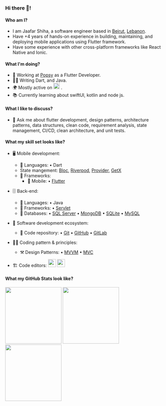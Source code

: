 ### Hi there 👋!


#### Who am I?
- I am Jaafar Shiha, a software engineer based in [Beirut](https://en.wikipedia.org/wiki/Beirut), [Lebanon](https://en.wikipedia.org/wiki/Lebanon). 
- Have +4 years of hands-on experience in building, maintaining, and deploying mobile applications using Flutter framework.
- Have some experience with other cross-platform frameworks like React Native and Ionic.

#### What I'm doing?
- 🏢 Working at [Popsy](https://www.popsy.app/) as a Flutter Developer.
- 👨‍💻 Writing Dart, and Java.
- 🌍 Mostly active on <a href="https://www.linkedin.com/in/jaafarshiha"><img src="https://cdn-icons-png.flaticon.com/512/174/174857.png" height=20></a> <!--[LinkedIn](https://www.linkedin.com/in/jaafarshiha)-->.
- 📚 Currently learning about swiftUI, kotlin and node js.

#### What I like to discuss? 
- 💬 Ask me about flutter development, design patterns, architecture patterns, data structures, clean code, requirement analysis, state management, CI/CD, clean architecture,
   and unit tests.

#### What my skill set looks like?
- 🖥 Mobile development: 
  - 📜 Languages: • Dart
  - State mangement: [Bloc](https://bloclibrary.dev/#/), [Riverpod](https://riverpod.dev/), [Provider](https://pub.dev/packages/provider), [GetX](https://pub.dev/packages/get)
  - 🔬 Frameworks:  
    - 📱 Mobile: • [Flutter](https://flutter.dev/)

- 🗄️ Back-end:
  - 📜 Languages: • Java
  - 🔭 Frameworks: • [Servlet](https://docs.oracle.com/javaee/5/tutorial/doc/bnafe.html#:~:text=A%20servlet%20is%20a%20Java,applications%20hosted%20by%20web%20servers.)
  - 💾 Databases: • [SQL Server](https://www.microsoft.com/en-us/sql-server/sql-server-2019) • [MongoDB](https://www.mongodb.com/) • [SQLite](https://www.sqlite.org/index.html) • [MySQL](https://www.mysql.com/)
 
- 🎡 Software development ecosystem:
  - 📁 Code repository: • [Git](https://git-scm.com/) • [GitHub](https://github.com/) • [GitLab](https://gitlab.com/gitlab-org)

- 🧙‍♂️ Coding pattern & principles:
  - ⚒ Design Patterns:  • [MVVM](https://en.wikipedia.org/wiki/Model%E2%80%93view%E2%80%93viewmodel) • [MVC](https://en.wikipedia.org/wiki/Model%E2%80%93view%E2%80%93controller) 
  
- 🏗️ Code editors:
<a href="https://code.visualstudio.com/"><img src="https://seeklogo.com/images/V/visual-studio-code-logo-449D71944F-seeklogo.com.png" height=25></a> <a href="https://developer.android.com/studio"><img src="https://upload.wikimedia.org/wikipedia/commons/9/95/Android_Studio_Icon_3.6.svg" height=25></a>

<!--Github Stats-->
#### What my GitHub Stats look like?
<p float="left">
<img height="180em" src="https://github-readme-stats.vercel.app/api?username=jaafarShiha22&show_icons=true" /> 
<img height="180em" src="https://github-readme-stats.vercel.app/api/top-langs/?username=jaafarShiha22&show_icons=true&layout=compact&langs_count=10"/>
<img height="180em" src="https://github-profile-trophy.vercel.app/?username=jaafarShiha22&count_private=true&show_icons=true&theme=cobalt" align="center"/>
</p>

<!--#### How to get in touch with me?
<p left="center">
<a href="https://www.linkedin.com/in/jaafarshiha">
  <img src="https://img.shields.io/badge/linkedin-%230077B5.svg?&style=for-the-badge&logo=linkedin&logoColor=white" height=25>
</a> 

<a href="mailto:jaafar.h.shiha@gmail.com">
  <img src="https://img.shields.io/badge/Gmail-D14836?style=for-the-badge&logo=gmail&logoColor=white" height=25>
</a>
</p>
-->
